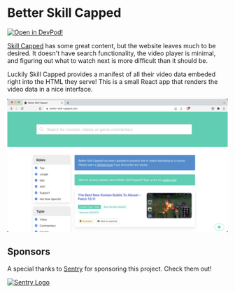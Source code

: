 # Better Skill Capped

[![Open in DevPod!](https://devpod.sh/assets/open-in-devpod.svg)](https://devpod.sh/open#https://github.com/shepherdjerred/better-skill-capped)

[Skill Capped](https://www.skill-capped.com/) has some great content, but the website leaves much to be desired. It doesn't have search functionality, the video player is minimal, and figuring out what to watch next is more difficult than it should be.

Luckily Skill Capped provides a manifest of all their video data embeded right into the HTML they serve! This is a small React app that renders the video data in a nice interface.

![Screenshot of the website](assets/screenshot.png)

## Sponsors

A special thanks to [Sentry](https://sentry.io/) for sponsoring this project. Check them out!

[![Sentry Logo](https://i.imgur.com/6do6yJx.png)](https://sentry.io/)


